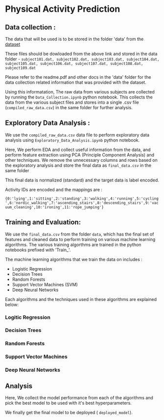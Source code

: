 # Physical Activity Prediction

## Data collection :

The data that will be used is to be stored in the folder 'data' from the [dataset](https://archive.ics.uci.edu/dataset/231/pamap2+physical+activity+monitoring)

These files should be dowloaded from the above link and stored in the data folder - 
`subject101.dat, subject102.dat, subject103.dat, subject104.dat, subject105.dat, subject106.dat, subject107.dat, subject108.dat, subject109.dat`

Please refer to the readme.pdf and other docs in the 'data' folder for the data collection related information that was provided with the dataset.

Using this informatation, The raw data from various subjects are collected by running the `Data_Collection.ipynb` python notebook. This collects the data from the various subject files and stores into a single .csv file (`compiled_raw_data.csv`) in the same folder for further analysis.

## Exploratory Data Analysis :

We use the `compiled_raw_data.csv` data file to perform exploratory data analysis using `Exploratory_Data_Analysis.ipynb` python notebook.

Here, We perform EDA and collect useful information from the data, and perform feature extraction using PCA (Principle Component Analysis) and other techniques. We remove the unnecessary columns and rows based on the exploratory analysis and store the final data as `final_data.csv` in the same folder

This final data is normalized (standard) and the target data is label encoded. 

Activity IDs are encoded and the mappings are : 

`{0:'lying',1:'sitting',2:'standing',3:'walking',4:'running',5:'cycling',6:'nordic_walking',7:'ascending_stairs',8:'descending_stairs',9:'vacuum_cleaning',10:'ironing',11:'rope_jumping'}`

## Training and Evaluation:

We use the `final_data.csv` from the folder `data`, which has the final set of features and cleaned data to perform training on various machine learning algorithms. The various training algorthms are trained in the python notebooks prefixed with 'Train_'.

The machine learning algorithms that we train the data on includes :

- Logistic Regression
- Decision Trees
- Random Forests
- Support Vector Machines (SVM)
- Deep Neural Networks

Each algorithms and the techniques used in these algorithms are explained below:

### Logitic Regression

### Decision Trees

### Random Forests

### Support Vector Machines

### Deep Neural Networks


## Analysis

Here, We collect the model performance from each of the algorithms and pick the best model to be used with it's best hyperparameters.

We finally get the final model to be deployed ( `deployed_model`). 